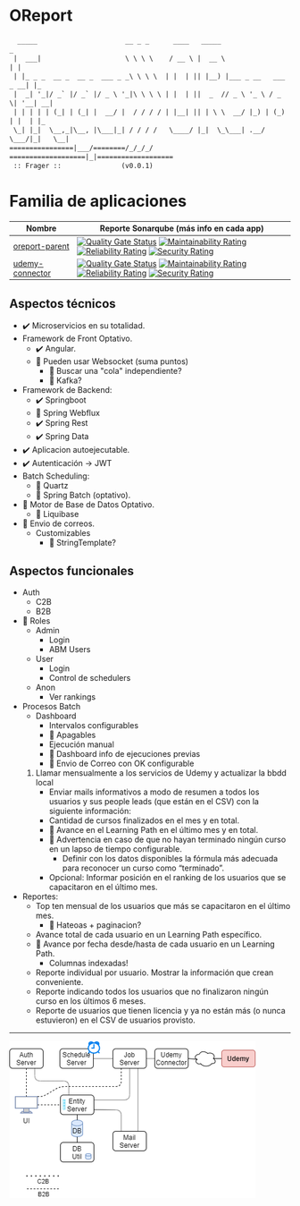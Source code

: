# OReport
```
  _____                      __ _ _      ____   _____                       _   
 |  ___|                     \ \ \ \    / __ \ |  __ \                     | |  
 | |_ _ _  __ _  __ _  ___ _ _\ \ \ \  | |  | || |__) |___ _ __   ___  _ __| |_ 
 |  _| '_|/ _` |/ _` |/ _ \ '_|\ \ \ \ | |  | ||  _  // _ \ '_ \ / _ \| '__| __|
 | | | | | (_| | (_| |  __/ |  / / / / | |__| || | \ \  __/ |_) | (_) | |  | |_ 
 \_| |_|  \__,_|\__, |\___|_| / / / /   \____/ |_|  \_\___| .__/ \___/|_|   \__|
================|___/========/_/_/_/   ===================|_|===================
 :: Frager ::               (v0.0.1)                                           
```

# Familia de aplicaciones

| Nombre | Reporte Sonarqube (más info en cada app) |
| - | - |
| [oreport-parent](app/oreport-parent) | [![Quality Gate Status](http://go.tempestad-online.com:19000/api/project_badges/measure?project=oreport-parent&metric=alert_status)](http://go.tempestad-online.com:19000/dashboard?id=oreport-parent) [![Maintainability Rating](http://go.tempestad-online.com:19000/api/project_badges/measure?project=oreport-parent&metric=sqale_rating)](http://go.tempestad-online.com:19000/dashboard?id=oreport-parent) [![Reliability Rating](http://go.tempestad-online.com:19000/api/project_badges/measure?project=oreport-parent&metric=reliability_rating)](http://go.tempestad-online.com:19000/dashboard?id=oreport-parent) [![Security Rating](http://go.tempestad-online.com:19000/api/project_badges/measure?project=oreport-parent&metric=security_rating)](http://go.tempestad-online.com:19000/dashboard?id=oreport-parent) |
| [udemy-connector](app/udemy-connector) | [![Quality Gate Status](http://go.tempestad-online.com:19000/api/project_badges/measure?project=udemy-connector&metric=alert_status)](http://go.tempestad-online.com:19000/dashboard?id=udemy-connector) [![Maintainability Rating](http://go.tempestad-online.com:19000/api/project_badges/measure?project=udemy-connector&metric=sqale_rating)](http://go.tempestad-online.com:19000/dashboard?id=udemy-connector) [![Reliability Rating](http://go.tempestad-online.com:19000/api/project_badges/measure?project=udemy-connector&metric=reliability_rating)](http://go.tempestad-online.com:19000/dashboard?id=udemy-connector) [![Security Rating](http://go.tempestad-online.com:19000/api/project_badges/measure?project=udemy-connector&metric=security_rating)](http://go.tempestad-online.com:19000/dashboard?id=udemy-connector) |

## Aspectos técnicos

- ✔️ Microservicios en su totalidad.
- Framework de Front Optativo. 
  - ✔️ Angular.
  - 🤔 Pueden usar Websocket (suma puntos)
    - 🤔 Buscar una "cola" independiente?
    - 🤔 Kafka?
- Framework de Backend: 
  - ✔️ Springboot 
  - 🤔 Spring Webflux
  - ✔️ Spring Rest
  - ✔️ Spring Data
- ✔️ Aplicacion autoejecutable.
- ✔️ Autenticación -> JWT
- Batch Scheduling: 
  - 🤔 Quartz
  - 🤔 Spring Batch (optativo).
- 🤔 Motor de Base de Datos Optativo.
  - 🎁 Liquibase
- 🤔 Envio de correos.
  - Customizables
    - 🤔 StringTemplate?

## Aspectos funcionales

- Auth
  - C2B
  - B2B 
- 🎁 Roles
  - Admin
    - Login
    - ABM Users
  - User
    - Login
    - Control de schedulers
  - Anon
    - Ver rankings
- Procesos Batch
  - Dashboard
    - Intervalos configurables
    - 🎁 Apagables
    - Ejecución manual
    - 🎁 Dashboard info de ejecuciones previas
    - 🎁 Envio de Correo con OK configurable
  1. Llamar mensualmente a los servicios de Udemy y actualizar la bbdd local
      - Enviar mails informativos a modo de resumen a todos los usuarios y sus people leads (que están en el CSV) con la siguiente información:
      - Cantidad de cursos finalizados en el mes y en total.
      - 🤔 Avance en el Learning Path en el último mes y en total.
      - 🤔 Advertencia en caso de que no hayan terminado ningún curso en un lapso de tiempo configurable.
        - Definir con los datos disponibles la fórmula más adecuada para reconocer un curso como “terminado”. 
      - Opcional: Informar posición en el ranking de los usuarios que se capacitaron en el último mes.
- Reportes:
  -	Top ten mensual de los usuarios que más se capacitaron en el último mes.
    - 🤔 Hateoas + paginacion?
  -	Avance total de cada usuario en un Learning Path específico. 
  - 🤔 Avance por fecha desde/hasta de cada usuario en un Learning Path. 
    - Columnas indexadas!
  - Reporte individual por usuario. Mostrar la información que crean conveniente.
  - Reporte indicando todos los usuarios que no finalizaron ningún curso en los últimos 6 meses.
  - Reporte de usuarios que tienen licencia y ya no están más (o nunca estuvieron) en el CSV de usuarios provisto.

---

![](img/traineolla.png)